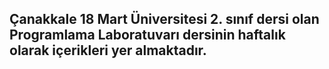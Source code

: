 ## Çanakkale 18 Mart Üniversitesi 2. sınıf dersi olan Programlama Laboratuvarı dersinin haftalık olarak içerikleri yer almaktadır.

